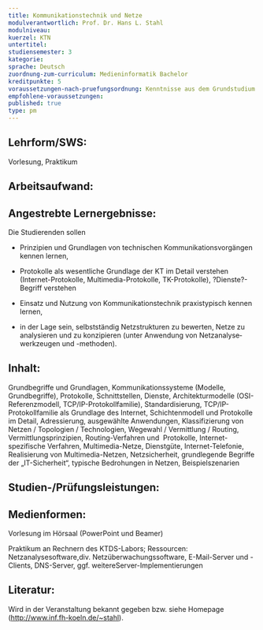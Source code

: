 ```yaml
---
title: Kommunikationstechnik und Netze
modulverantwortlich: Prof. Dr. Hans L. Stahl
modulniveau:
kuerzel: KTN
untertitel:
studiensemester: 3
kategorie:
sprache: Deutsch
zuordnung-zum-curriculum: Medieninformatik Bachelor
kreditpunkte: 5
voraussetzungen-nach-pruefungsordnung: Kenntnisse aus dem Grundstudium.
empfohlene-voraussetzungen: 
published: true
type: pm
---
```


## Lehrform/SWS:
Vorlesung, Praktikum

## Arbeitsaufwand:

## Angestrebte Lernergebnisse:
Die Studierenden sollen  




- Prinzipien und Grundlagen von technischen Kommunikations­vor­gängen kennen lernen,

- Protokolle als wesentliche Grundlage der KT im Detail verstehen (Internet-Protokolle, Multimedia-Protokolle, TK-Protokolle), ?Dienste?-Begriff verstehen

- Einsatz und Nutzung von Kommunikations­tech­nik praxistypisch kennen lernen,

- in der Lage sein, selbstständig Netzstrukturen zu bewerten, Netze zu analysieren und zu konzipieren (unter Anwendung von Netz­analyse­werkzeugen und -methoden).

## Inhalt:
Grundbegriffe und Grundlagen, Kommunikationssysteme (Modelle, Grundbegriffe), Protokolle, Schnittstellen, Dienste, Architekturmodelle (OSI-Referenzmodell, TCP/IP-Protokollfamilie), Standardisierung, TCP/IP-Protokollfamilie als Grundlage des Internet, Schichtenmodell und Protokolle im Detail, Adressierung, ausgewählte Anwendungen, Klassifizierung von Netzen / Topologien / Technologien, Wegewahl / Vermittlung / Routing, Vermittlungsprinzipien, Routing-Verfahren und  Protokolle, Internet-spezifische Verfahren, Multimedia-Netze, Dienstgüte, Internet-Telefonie, Realisierung von Multimedia-Netzen, Netzsicherheit, grundlegende Begriffe der „IT-Sicherheit“, typische Bedrohungen in Netzen, Beispielszenarien

## Studien-/Prüfungsleistungen:


## Medienformen:
Vorlesung im Hörsaal (PowerPoint und Beamer)  


Praktikum an Rechnern des KTDS-Labors; Ressourcen: Netzanalysesoftware,div. Netzüberwachungssoftware, E-Mail-Server und -Clients, DNS-Server, ggf. weitereServer-Implementierungen

## Literatur:
Wird in der Veranstaltung bekannt gegeben bzw. siehe Homepage (http://www.inf.fh-koeln.de/~stahl).

